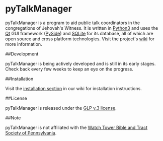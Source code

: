 # pyTalkManager

pyTalkManager is a program to aid public talk coordinators in the
congregations of Jehovah's Witness. It is written in
[Python3](https://www.python.org/) and uses the
[Qt](http://qt-project.org/) GUI framework
([PySide](http://qt-project.org/wiki/PySide)) and
[SQLite](https://www.sqlite.org/) for its database, all of which are
open source and cross platform technologies. Visit the project's
[wiki](https://github.com/TheoDevelopers/pyTalkManager/wiki) for more
information.

##Development

pyTalkManager is being actively developed and is still in its early
stages. Check back every few weeks to keep an eye on the progress.


##Installation

Visit the
[installation section](https://github.com/TheoDevelopers/pyTalkManager/wiki/installation)
in our wiki for installation instructions.


##License

pyTalkManager is released under the
[GLP v.3 license](https://www.gnu.org/copyleft/gpl.html).


##Note

pyTalkManager is not affiliated with the
[Watch Tower Bible and Tract Society of Pennsylvania](http://www.JW.org).
